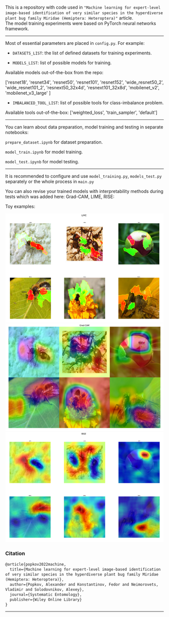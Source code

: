 
This is a repository with code used in
`"Machine learning for expert-level image-based identification of very similar species in the hyperdiverse plant bug family Miridae (Hemiptera: Heteroptera)"` 
article.\
The model training experiments were based on PyTorch neural networks framework.

---
Most of essential parameters are placed in `config.py`. For example:

* `DATASETS_LIST`: the list of defined datasets for training experiments.

* `MODELS_LIST`: list of possible models for training. 

Available models out-of-the-box from the repo:

['resnet18', 'resnet34', 'resnet50', 'resnet101', 'resnet152',
'wide_resnet50_2', 'wide_resnet101_2', 'resnext50_32x4d', 'resnext101_32x8d',
'mobilenet_v2', 'mobilenet_v3_large'
               ]

* `IMBALANCED_TOOL_LIST`: list of possible tools for class-imbalance problem.

Available tools out-of-the-box: 
['weighted_loss', 'train_sampler', 'default']

---
You can learn about data preparation, 
model training and testing in separate notebooks:

`prepare_dataset.ipynb` for dataset preparation.

`model_train.ipynb` for model training.

`model_test.ipynb` for model testing.

---
It is recommended to configure and use `model_training.py`, `models_test.py` 
separately or the whole process in `main.py` 

You can also revise your trained models with interpretability methods during tests 
which was added here: Grad-CAM, LIME, RISE:

Toy examples:

![LIME](pics/lime_example.png)
![Grad-CAM](pics/gradcam_example.png)
![RISE](pics/rise_example.png)

### Citation

```
@article{popkov2022machine,
  title={Machine learning for expert-level image-based identification of very similar species in the hyperdiverse plant bug family Miridae (Hemiptera: Heteroptera)},
  author={Popkov, Alexander and Konstantinov, Fedor and Neimorovets, Vladimir and Solodovnikov, Alexey},
  journal={Systematic Entomology},
  publisher={Wiley Online Library}
}
```
---
